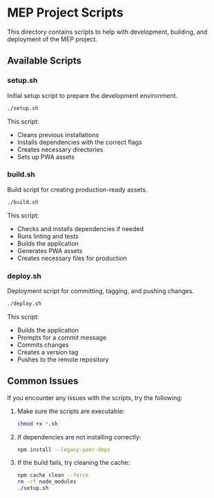 # MEP Project Scripts

This directory contains scripts to help with development, building, and deployment of the MEP project.

## Available Scripts

### setup.sh

Initial setup script to prepare the development environment.

```bash
./setup.sh
```

This script:
- Cleans previous installations
- Installs dependencies with the correct flags
- Creates necessary directories
- Sets up PWA assets

### build.sh

Build script for creating production-ready assets.

```bash
./build.sh
```

This script:
- Checks and installs dependencies if needed
- Runs linting and tests
- Builds the application
- Generates PWA assets
- Creates necessary files for production

### deploy.sh

Deployment script for committing, tagging, and pushing changes.

```bash
./deploy.sh
```

This script:
- Builds the application
- Prompts for a commit message
- Commits changes
- Creates a version tag
- Pushes to the remote repository

## Common Issues

If you encounter any issues with the scripts, try the following:

1. Make sure the scripts are executable:
   ```bash
   chmod +x *.sh
   ```

2. If dependencies are not installing correctly:
   ```bash
   npm install --legacy-peer-deps
   ```

3. If the build fails, try cleaning the cache:
   ```bash
   npm cache clean --force
   rm -rf node_modules
   ./setup.sh
   ```